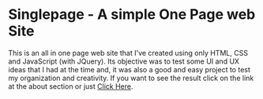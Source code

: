 # Singlepage - A simple One Page web Site

This is an all in one page web site that I've created using only HTML, CSS and JavaScript (with JQuery). Its objective was to test some UI and UX ideas that I had at the time and, it was also a good and easy project to test my organization and creativity. If you want to see the result click on the link at the about section or just [Click Here](https://anaximeno.github.io/Singlepage/).

